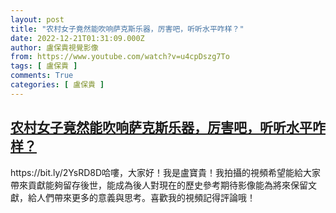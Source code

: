 ```yaml
---
layout: post
title: "农村女子竟然能吹响萨克斯乐器，厉害吧，听听水平咋样？"
date: 2022-12-21T01:31:09.000Z
author: 盧保貴視覺影像
from: https://www.youtube.com/watch?v=u4cpDszg7To
tags: [ 盧保貴 ]
comments: True
categories: [ 盧保貴 ]
---
```

<!--1671586269000-->
[农村女子竟然能吹响萨克斯乐器，厉害吧，听听水平咋样？](https://www.youtube.com/watch?v=u4cpDszg7To)
------

<div>
https://bit.ly/2YsRD8D哈嘍，大家好！我是盧寶貴！我拍攝的視頻希望能給大家帶來貢獻能夠留存後世，能成為後人對現在的歷史參考期待影像能為將來保留文獻，給人們帶來更多的意義與思考。喜歡我的視頻記得評論哦！
</div>
